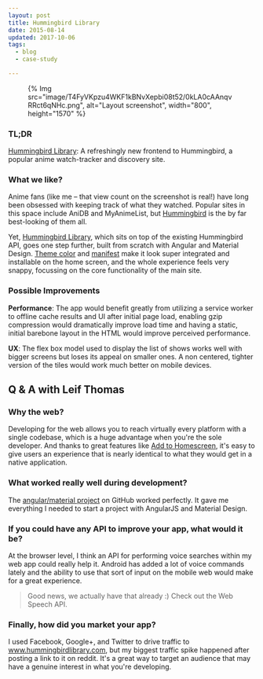 ```yaml
---
layout: post
title: Hummingbird Library
date: 2015-08-14
updated: 2017-10-06
tags:
  - blog
  - case-study

---
```


<figure>
{% Img src="image/T4FyVKpzu4WKF1kBNvXepbi08t52/0kLA0cAAnqvRRct6qNHc.png", alt="Layout screenshot", width="800", height="1570" %}
</figure>

### TL;DR

[Hummingbird Library](http://hummingbirdlibrary.com/): A refreshingly new
frontend to Hummingbird, a popular anime watch-tracker and discovery site.

### What we like?

Anime fans (like me – that view count on the screenshot is real!) have long
been obsessed with keeping track of what they watched. Popular sites in this
space include AniDB and MyAnimeList, but [Hummingbird](https://hummingbird.me)
is the by far best-looking of them all.

Yet, [Hummingbird Library](http://hummingbirdlibrary.com/), which sits on top
of the existing Hummingbird API, goes one step further, built from scratch
with Angular and Material Design.
[Theme color](/icons-and-browser-colors/)
and [manifest](/customize-install/) make
it look super integrated and installable on the home screen, and the whole
experience feels very snappy, focussing on the core functionality of the main
site.

### Possible Improvements

**Performance**: The app would benefit greatly from utilizing a service
worker to offline cache results and UI after initial page load, enabling gzip
compression would dramatically improve load time and having a static, initial
barebone layout in the HTML would improve perceived performance.

**UX**: The flex box model used to display the list of shows works well
with bigger screens but loses its appeal on smaller ones. A non centered,
tighter version of the tiles would work much better on mobile devices.

## Q & A with Leif Thomas

### Why the web?

Developing for the web allows you to reach virtually every platform with a
single codebase, which is a huge advantage when you're the sole developer. And
thanks to great features like
[Add to Homescreen](/customize-install/),
it's easy to give users an experience that is nearly identical to what they
would get in a native application.

### What worked really well during development?

The [angular/material project](https://github.com/angular/material) on GitHub
worked perfectly. It gave me everything I needed to start a project with
AngularJS and Material Design.

### If you could have any API to improve your app, what would it be?

At the browser level, I think an API for performing voice searches within my
web app could really help it. Android has added a lot of voice commands lately
and the ability to use that sort of input on the mobile web would make for a
great experience.

> Good news, we actually have that already :) Check out the Web Speech API.

### Finally, how did you market your app?

I used Facebook, Google+, and Twitter to drive traffic to
www.hummingbirdlibrary.com, but my biggest traffic spike happened after
posting a link to it on reddit. It's a great way to target an audience that
may have a genuine interest in what you're developing.

